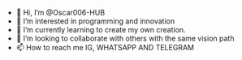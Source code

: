 - 👋 Hi, I’m @Oscar006-HUB
- 👀 I’m interested in programming and innovation
- 🌱 I’m currently learning  to create my own creation.
- 💞️ I’m looking to collaborate with others with the same vision path
- 📫 How to reach me  IG, WHATSAPP AND TELEGRAM



<!---
Oscar006-HUB/Oscar006-HUB is a ✨ special ✨ repository because its `README.md` (this file) appears on your GitHub profile.
You can click the Preview link to take a look at your changes.
--->
